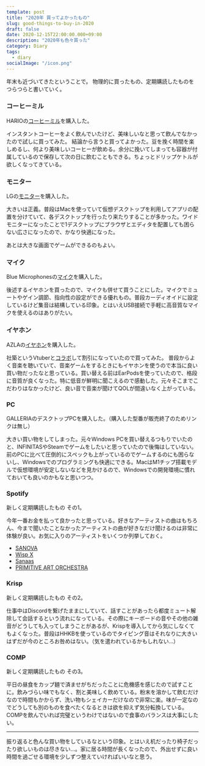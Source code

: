 ```yaml
---
template: post
title: "2020年 買ってよかったもの"
slug: good-things-to-buy-in-2020
draft: false
date: 2020-12-15T22:00:00.000+09:00
description: "2020年も色々買った"
category: Diary
tags:
  - diary
socialImage: "/icon.png"
---
```


年末も近づいてきたということで。
物理的に買ったもの、定期購読したものをつらつらと書いていく。

### コーヒーミル

HARIOの[コーヒーミル](https://www.amazon.co.jp/gp/product/B01B2O5VOM)を購入した。

インスタントコーヒーをよく飲んでいたけど、美味しいなと思って飲んでなかったので試しに買ってみた。
結論から言うと買ってよかった。豆を挽く時間を楽しめるし、何より美味しいコーヒーが飲める。余分に挽いてしまっても容器が付属しているので保存して次の日に飲むこともできる。ちょっとドリップケトルが欲しくなってきている。

### モニター

LGの[モニター](https://www.amazon.co.jp/gp/product/B07VJRWY48)を購入した。

大きいは正義。普段はMacを使っていて仮想デスクトップを利用してアプリの配置を分けていて、各デスクトップを行ったり来たりすることが多かった。ワイドモニターになったことで1デスクトップにブラウザとエディタを配置しても困らない広さになったので、かなり快適になった。

あとは大きな画面でゲームができるのもよい。

### マイク

Blue Microphonesの[マイク](https://www.amazon.co.jp/gp/product/B0822PMBTZ)を購入した。

後述するイヤホンを買ったので、マイクも併せて買うことにした。マイクでミュートやゲイン調節、指向性の設定ができる優れもの。普段カーディオイドに設定しているけど集音は結構している印象。とはいえUSB接続で手軽に高音質なマイクを使えるのはありがたい。

### イヤホン

AZLAの[イヤホン](https://www.aiuto-jp.co.jp/products/product_2944.php)を購入した。

社築というVtuberと[コラボ](https://www.youtube.com/watch?v=-eeZtj_9mJA)して割引になっていたので買ってみた。
普段からよく音楽を聴いていて、音楽ゲームをするときにもイヤホンを使うので本当に良い買い物だったなと思っている。買い替える前はEarPodsを使っていたので、格段に音質が良くなった。特に低音が鮮明に聞こえるので感動した。元々そこまでこだわりはなかったけど、良い音で音楽が聞けてQOLが間違いなく上がっている。

### PC

GALLERIAのデスクトップPCを購入した。（購入した型番が販売終了のためリンクは無し）

大きい買い物をしてしまった。元々Windows PCを買い替えるつもりでいたのと、INFINITASやSteamでゲームをしたいと思っていたので後悔はしていない。前のPCに比べて圧倒的にスペックも上がっているのでゲームするのにも困らないし、Windowsでのプログラミングも快適にできる。MacはM1チップ搭載モデルで仮想環境が安定しないなどを見かけるので、Windowsでの開発環境に慣れておいても良いのかもなと思いつつ。

### Spotify

新しく定期購読したもの その1。

今年一番お金を払って良かったと思っている。好きなアーティストの曲はもちろん、今まで聞いたことなかったアーティストの曲が好きなだけ聞けるのは非常に体験が良い。お気に入りのアーティストをいくつか列挙しておく。

- [SANOVA](https://open.spotify.com/artist/15fZ3hlvf6rcqHls6hZAbt?si=EPmXElndTgKuHxHKvdEVKA)
- [Wisp X](https://open.spotify.com/artist/6qxhZqIAvYzDVKIyyYtVlX?si=iHa-oXO3R-OnuPSp_ZBQaQ)
- [Sanaas](https://open.spotify.com/artist/3dJ5mXNLhIElreO64ian8W?si=jFbWvRouRT2w_WJ6L2HWQA)
- [PRIMITIVE ART ORCHESTRA](https://open.spotify.com/artist/5HrFJi08nNdu50d0AQVEi0?si=YwPL2y9jSyacBc6zlTUuEQ)

### Krisp

新しく定期購読したもの その2。

仕事中はDiscordを繋げたままにしていて、話すことがあったら都度ミュート解除して会話するという流れになっている。その際にキーボードの音やその他の雑音がどうしても入ってしまうことがあるが、Krispを導入してから気にしなくてもよくなった。普段はHHKBを使っているのでタイピング音はそれなりに大きいはずだが今のところお咎めはない。（気を遣われているかもしれない...）

### COMP

新しく定期購読したもの その3。

平日の昼食をカップ麺で済ませがちだったことに危機感を感じたので試すことに。飲みづらい味でもなく、割と美味しく飲めている。粉末を溶かして飲むだけなので時間もかからず、洗い物もシェイカーだけなので非常に楽。味が一定なのでどうしても別のものを食べたくなるときは欲を抑えず気分転換している。COMPを飲んでいれば完璧というわけではないので食事のバランスは大事にしたい。

* * *

振り返ると色んな買い物をしているなという印象。とはいえ机だったり椅子だったり欲しいものは尽きない...。家に居る時間が長くなったので、外出せずに良い時間を過ごせる環境を少しずつ整えていければいいなと思う。
